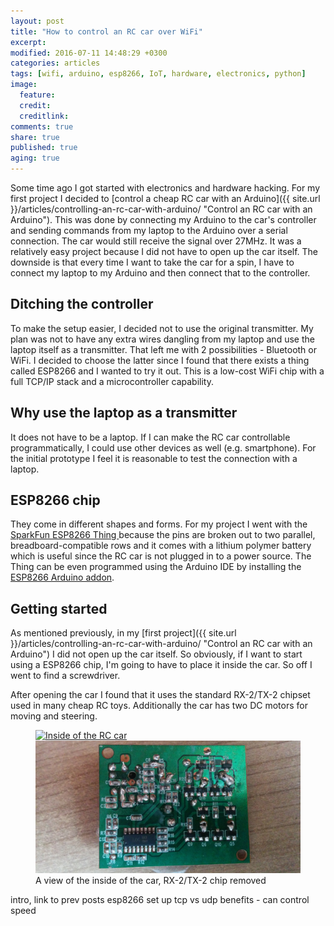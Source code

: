 ```yaml
---
layout: post
title: "How to control an RC car over WiFi"
excerpt:
modified: 2016-07-11 14:48:29 +0300
categories: articles
tags: [wifi, arduino, esp8266, IoT, hardware, electronics, python]
image:
  feature:
  credit:
  creditlink:
comments: true
share: true
published: true
aging: true
---
```


Some time ago I got started with electronics and hardware hacking. For my first project I decided to [control a cheap RC car with an Arduino]({{ site.url }}/articles/controlling-an-rc-car-with-arduino/ "Control an RC car with an Arduino"). This was done by connecting my Arduino to the car's controller and sending commands from my laptop to the Arduino over a serial connection. The car would still receive the signal over 27MHz. It was a relatively easy project because I did not have to open up the car itself. The downside is that every time I want to take the car for a spin, I have to connect my laptop to my Arduino and then connect that to the controller.

## Ditching the controller

To make the setup easier, I decided not to use the original transmitter. My plan was not to have any extra wires dangling from my laptop and use the laptop itself as a transmitter. That left me with 2 possibilities - Bluetooth or WiFi. I decided to choose the latter since I found that there exists a thing called ESP8266 and I wanted to try it out. This is a low-cost WiFi chip with a full TCP/IP stack and a microcontroller capability.

## Why use the laptop as a transmitter

It does not have to be a laptop. If I can make the RC car controllable programmatically, I could use other devices as well (e.g. smartphone). For the initial prototype I feel it is reasonable to test the connection with a laptop.

## ESP8266 chip

They come in different shapes and forms. For my project I went with the [SparkFun ESP8266 Thing
](https://www.sparkfun.com/products/13231 "SparkFun ESP8266 thing product page") because the pins are broken out to two parallel, breadboard-compatible rows and it comes with a lithium polymer battery which is useful since the RC car is not plugged in to a power source. The Thing can be even programmed using the Arduino IDE by installing the [ESP8266 Arduino addon](https://learn.sparkfun.com/tutorials/esp8266-thing-hookup-guide/installing-the-esp8266-arduino-addon "ESP8266 arduino addon").

## Getting started

As mentioned previously, in my [first project]({{ site.url }}/articles/controlling-an-rc-car-with-arduino/ "Control an RC car with an Arduino") I did not open up the car itself. So obviously, if I want to start using a ESP8266 chip, I'm going to have to place it inside the car. So off I went to find a screwdriver.

After opening the car I found that it uses the standard RX-2/TX-2 chipset used in many cheap RC toys. Additionally the car has two DC motors for moving and steering.

<figure class="half">
  <a href="{{ site.url }}/images/2016-07-11-how-to-control-an-rc-car-over-wifi/inside.jpg" class="image-popup">
	  <img src="{{ site.url }}/images/2016-07-11-how-to-control-an-rc-car-over-wifi/inside.jpg" alt="Inside of the RC car">
  </a>
  <a href="/images/2016-07-11-how-to-control-an-rc-car-over-wifi/rx2tx2.jpg" class="image-popup">
	  <img src="/images/2016-07-11-how-to-control-an-rc-car-over-wifi/rx2tx2.jpg" alt="The chipset removed from the car">
  </a>
	<figcaption>A view of the inside of the car, RX-2/TX-2 chip removed</figcaption>
</figure>

intro, link to prev posts
esp8266
set up
tcp vs udp
benefits - can control speed
